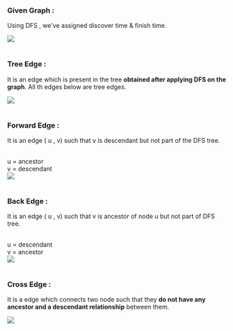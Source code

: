 

### Given Graph : 
  Using DFS , we've assigned discover time & finish time.
  
  <img src="../images/graphedge.png">
  
  <br> 
  <br>
  
###   Tree Edge :
It is an edge which is present in the tree **obtained after applying DFS on the graph**. All th edges below are tree edges. 

<img src="../images/treeedge.png">
<br> 
<br>

###   Forward Edge :
 It is an edge ( u , v) such that v is descendant but not part of the DFS tree.
 
<br> 
u = ancestor 
<br>
v = descendant
<br>
 
<img src="../images/forwardedge.png">
<br> 
<br>

###   Back Edge :
It is an edge  ( u , v) such that v is ancestor of node u but not part of DFS tree.

<br> 
u = descendant
<br>
v = ancestor 
<br>
 

<img src="../images/back.png">
<br> 
<br>

###   Cross Edge :
It is a edge which connects two node such that they **do not have any ancestor and a descendant relationship** between them. 


<img src="../images/crossedge.png">
<br> 
<br>



